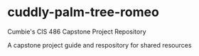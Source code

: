 # cuddly-palm-tree-romeo
Cumbie's CIS 486 Capstone Project Repository 


A capstone  project guide and respository for shared resources 
